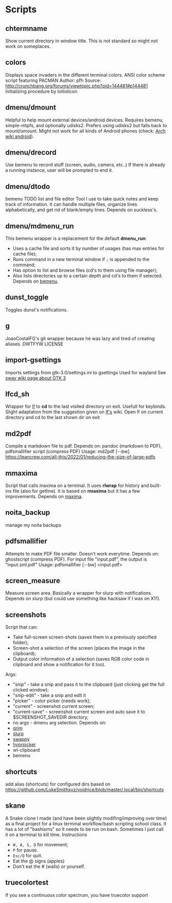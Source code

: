 # Scripts

## chtermname

Show current directory in window title.
This is not standard so might not work on someplaces.

## colors

Displays space invaders in the different terminal colors.
ANSI color scheme script featuring PACMAN
Author: pfh
Source: http://crunchbang.org/forums/viewtopic.php?pid=144481#p144481 
Initializing procedure by lolilolicon

## dmenu/dmount

Helpful to help mount external devices/android devices.
Requires bemenu, simple-mtpfs, and optionally udisks2.
Prefers using udisks2 but falls back to mount/umount.
Might not work for all kinds of Android phones (check:
[Arch wiki android](https://wiki.archlinux.org/index.php/Android#Transferring_files)).

## dmenu/drecord

Use bemenu to record stuff (screen, audio, camera, etc..)
If there is already a running instance, user will be prompted to end it.

## dmenu/dtodo

bemenu TODO list and file editor
Tool I use to take quick notes and keep track of information. It
can handle multiple files, organize lines alphabetically, and get
rid of blank/empty lines. Depends on suckless's.

## dmenu/mdmenu_run

This bemenu wrapper is a replacement for the default **dmenu_run**:
- Uses a cache file and sorts it by number of usages (has max entries
for cache file);
- Runs command in a new terminal window if `;` is appended to the command;
- Has option to list and browse files (cd's to them using file manager);
- Also lists directories up to a certain depth and cd's to them
if selected.
Depends on [bemenu](https://github.com/Cloudef/bemenu).

## dunst_toggle

Toggles dunst's notifications.

## g

JoaoCostaIFG's git wrapper because he was lazy and tired of creating aliases.
DWTFYW LICENSE

## import-gsettings

Imports settings from gtk-3.0/settings.ini to gsettings
Used for wayland
See [sway wiki page about GTK 3](https://github.com/swaywm/sway/wiki/GTK-3-settings-on-Wayland)

## lfcd_sh

Wrapper for [lf](https://github.com/gokcehan/lf) to **cd** to
the last visited directory on exit. Usefull for keybinds. Slight adaptation
from the suggestion given on [lf's](https://github.com/gokcehan/lf) wiki.
Open lf on current directory and cd to the last shown dir on exit

## md2pdf

Compile a markdown file to pdf.
Depends on: pandoc (markdown to PDF), pdfsmallifier script (compress PDF)
Usage: md2pdf [--bw] <mdfile1>
https://leancrew.com/all-this/2022/01/reducing-the-size-of-large-pdfs

## mmaxima

Script that calls maxima on a terminal. It uses **rlwrap** for
history and built-ins file (also for getline). It is based on **rmaxima**
but it has a few improvements.
Depends on [maxima](http://maxima.sourceforge.net/).

## noita_backup

manage my noita backups

## pdfsmallifier

Attempts to make PDF file smaller. Doesn't work everytime.
Depends on: ghostscript (compress PDF).
For input file "input.pdf", the output is "input.sml.pdf"
Usage: pdfsmallifier [--bw] <input.pdf>

## screen_measure

Measure screen area. Basically a wrapper for slurp with notifications.  
Depends on slurp (but could use something like hacksaw if I was on X11).

## screenshots

Script that can:
- Take full-screen screen-shots (saves them in a previously specified folder);
- Screen-shot a selection of the screen (places the image in the clipboard);
- Output color information of a selection (saves RGB color code in clipboard and show a notification for it too).

Args:
- "snip" - take a snip and pass it to the clipboard (just clicking get the full clicked window);
- "snip-edit" - take a snip and edit it
- "picker" - color picker (needs work);
- "current" - screenshot current screen;
- "current-save" - screenshot current screen and auto save it to $SCREENSHOT_SAVEDIR directory;
- no args - dmenu arg selection.
Depends on:
- [grim](https://sr.ht/~emersion/grim/)
- [slurp](https://github.com/emersion/slurp)
- [swappy](https://github.com/jtheoof/swappy)
- [hyprpicker](https://github.com/hyprwm/hyprpicker)
- wl-clipboard
- bemenu

## shortcuts

add alias (shortcuts) for configured dirs
based on https://github.com/LukeSmithxyz/voidrice/blob/master/.local/bin/shortcuts

## skane

A Snake clone I made (and have been slightly modifing/improving over time)
as a final project for a linux terminal workflow/bash scripting
school class. It has a lot of "bashisms" so it needs to be run on bash.
Sometimes I just call it on a terminal to kill time.
Instructions
- `W, A, S, D` for movement;
- `P` for pause.
- `Esc/Q` for quit.
- Eat the @ signs (apples)
- Don't eat the # (walls) or yourself.

## truecolortest

If you see a continuous color spectrum, you have truecolor support

